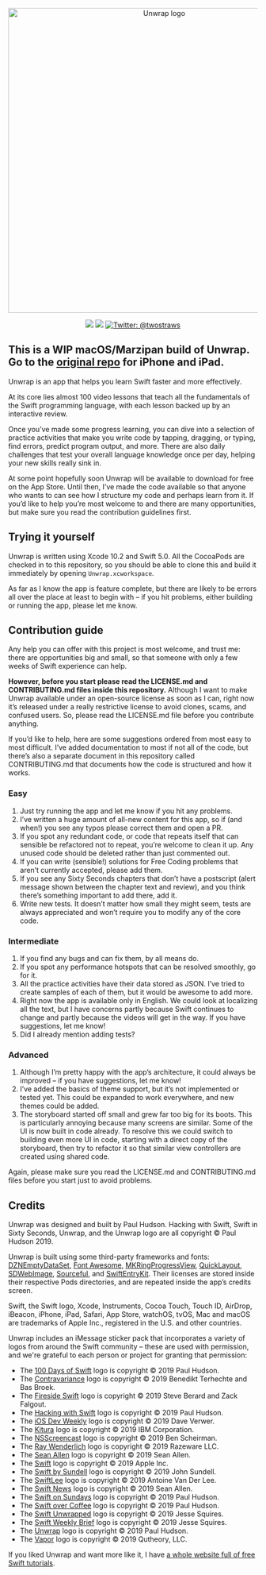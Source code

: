 
<p align="center">
    <img src="https://www.hackingwithswift.com/files/unwrap/logo.png" alt="Unwrap logo" width="614" maxHeight="171" />
</p>

<p align="center">
    <img src="https://img.shields.io/badge/iOS-12.0+-blue.svg" />
    <img src="https://img.shields.io/badge/Swift-5.0-brightgreen.svg" />
    <a href="https://twitter.com/twostraws">
        <img src="https://img.shields.io/badge/Contact-@twostraws-lightgrey.svg?style=flat" alt="Twitter: @twostraws" />
    </a>
</p>

## This is a WIP macOS/Marzipan build of Unwrap. Go to the [original repo](https://github.com/twostraws/unwrap) for iPhone and iPad.

Unwrap is an app that helps you learn Swift faster and more effectively.

At its core lies almost 100 video lessons that teach all the fundamentals of the Swift programming language, with each lesson backed up by an interactive review.

Once you’ve made some progress learning, you can dive into a selection of practice activities that make you write code by tapping, dragging, or typing, find errors, predict program output, and more. There are also daily challenges that test your overall language knowledge once per day, helping your new skills really sink in.

At some point hopefully soon Unwrap will be available to download for free on the App Store. Until then, I’ve made the code available so that anyone who wants to can see how I structure my code and perhaps learn from it. If you’d like to help you’re most welcome to and there are many opportunities, but make sure you read the contribution guidelines first.


## Trying it yourself

Unwrap is written using Xcode 10.2 and Swift 5.0. All the CocoaPods are checked in to this repository, so you should be able to clone this and build it immediately by opening `Unwrap.xcworkspace`.

As far as I know the app is feature complete, but there are likely to be errors all over the place at least to begin with – if you hit problems, either building or running the app, please let me know.


## Contribution guide

Any help you can offer with this project is most welcome, and trust me: there are opportunities big and small, so that someone with only a few weeks of Swift experience can help.

**However, before you start please read the LICENSE.md and CONTRIBUTING.md files inside this repository.** Although I want to make Unwrap available under an open-source license as soon as I can, right now it’s released under a really restrictive license to avoid clones, scams, and confused users. So, please read the LICENSE.md file before you contribute anything.

If you’d like to help, here are some suggestions ordered from most easy to most difficult. I’ve added documentation to most if not all of the code, but there’s also a separate document in this repository called CONTRIBUTING.md that documents how the code is structured and how it works.


### Easy

1. Just try running the app and let me know if you hit any problems.
2. I’ve written a huge amount of all-new content for this app, so if (and when!) you see any typos please correct them and open a PR.
3. If you spot any redundant code, or code that repeats itself that can sensible be refactored not to repeat, you’re welcome to clean it up. Any unused code should be deleted rather than just commented out.
4. If you can write (sensible!) solutions for Free Coding problems that aren’t currently accepted, please add them.
5. If you see any Sixty Seconds chapters that don’t have a postscript (alert message shown between the chapter text and review), and you think there’s something important to add there, add it.
5. Write new tests. It doesn’t matter how small they might seem, tests are always appreciated and won’t require you to modify any of the core code.

### Intermediate

1. If you find any bugs and can fix them, by all means do.
2. If you spot any performance hotspots that can be resolved smoothly, go for it.
3. All the practice activities have their data stored as JSON. I’ve tried to create samples of each of them, but it would be awesome to add more.
4. Right now the app is available only in English. We could look at localizing all the text, but I have concerns partly because Swift continues to change and partly because the videos will get in the way. If you have suggestions, let me know!
5. Did I already mention adding tests?


### Advanced

1. Although I’m pretty happy with the app’s architecture, it could always be improved – if you have suggestions, let me know!
2. I’ve added the basics of theme support, but it’s not implemented or tested yet. This could be expanded to work everywhere, and new themes could be added.
3. The storyboard started off small and grew far too big for its boots. This is particularly annoying because many screens are similar. Some of the UI is now built in code already. To resolve this we could switch to building even more UI in code, starting with a direct copy of the storyboard, then try to refactor it so that similar view controllers are created using shared code. 

Again, please make sure you read the LICENSE.md and CONTRIBUTING.md files before you start just to avoid problems.


## Credits

Unwrap was designed and built by Paul Hudson. Hacking with Swift, Swift in Sixty Seconds, Unwrap, and the Unwrap logo are all copyright © Paul Hudson 2019.

Unwrap is built using some third-party frameworks and fonts: [DZNEmptyDataSet](https://github.com/dzenbot/DZNEmptyDataSet), [Font Awesome](https://fontawesome.com/), [MKRingProgressView](https://github.com/maxkonovalov/MKRingProgressView), [QuickLayout](https://github.com/huri000/QuickLayout), [SDWebImage](https://github.com/SDWebImage/SDWebImage), [Sourceful](https://github.com/twostraws/Sourceful), and [SwiftEntryKit](https://github.com/huri000/SwiftEntryKit). Their licenses are stored inside their respective Pods directories, and are repeated inside the app’s credits screen.

Swift, the Swift logo, Xcode, Instruments, Cocoa Touch, Touch ID, AirDrop, iBeacon, iPhone, iPad, Safari, App Store, watchOS, tvOS, Mac and macOS are trademarks of Apple Inc., registered in the U.S. and other countries. 

Unwrap includes an iMessage sticker pack that incorporates a variety of logos from around the Swift community – these are used with permission, and we're grateful to each person or project for granting that permission:

- The [100 Days of Swift](https://www.hackingwithswift.com/100) logo is copyright © 2019 Paul Hudson.
- The [Contravariance](https://contravariance.rocks) logo is copyright © 2019 Benedikt Terhechte and Bas Broek.
- The [Fireside Swift](https://www.firesideswift.com) logo is copyright © 2019 Steve Berard and Zack Falgout.
- The [Hacking with Swift](https://www.hackingwithswift.com) logo is copyright © 2019 Paul Hudson.
- The [iOS Dev Weekly](https://iosdevweekly.com) logo is copyright © 2019 Dave Verwer.
- The [Kitura](https://www.kitura.io) logo is copyright © 2019 IBM Corporation.
- The [NSScreencast](https://nsscreencast.com/episodes) logo is copyright © 2019 Ben Scheirman.
- The [Ray Wenderlich](https://www.raywenderlich.com) logo is copyright © 2019 Razeware LLC.
- The [Sean Allen](https://www.youtube.com/seanallen) logo is copyright © 2019 Sean Allen.
- The [Swift](https://swift.org) logo is copyright © 2019 Apple Inc.
- The [Swift by Sundell](https://www.swiftbysundell.com) logo is copyright © 2019 John Sundell.
- The [SwiftLee](https://www.avanderlee.com) logo is copyright © 2019 Antoine Van Der Lee.
- The [Swift News](https://www.youtube.com/playlist?list=PL8seg1JPkqgH-ZuXSBBXRGRlnmVtEud04) logo is copyright © 2019 Sean Allen.
- The [Swift on Sundays](https://www.youtube.com/playlist?list=PLuoeXyslFTuZNAZKB3FAYqiJZKigjC3VG) logo is copyright © 2019 Paul Hudson.
- The [Swift over Coffee](https://podcasts.apple.com/gb/podcast/swift-over-coffee/id1435076502) logo is copyright © 2019 Paul Hudson.
- The [Swift Unwrapped](https://spec.fm/podcasts/swift-unwrapped) logo is copyright © 2019 Jesse Squires.
- The [Swift Weekly Brief](https://swiftweekly.github.io) logo is copyright © 2019 Jesse Squires.
- The [Unwrap](https://www.github.com/twostraws/Unwrap) logo is copyright © 2019 Paul Hudson.
- The [Vapor](https://vapor.codes) logo is copyright © 2019 Qutheory, LLC.

If you liked Unwrap and want more like it, I have [a whole website full of free Swift tutorials](https://www.hackingwithswift.com).
